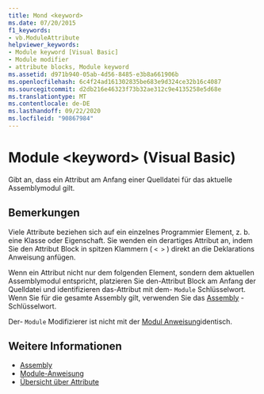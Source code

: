 ```yaml
---
title: Mond <keyword>
ms.date: 07/20/2015
f1_keywords:
- vb.ModuleAttribute
helpviewer_keywords:
- Module keyword [Visual Basic]
- Module modifier
- attribute blocks, Module keyword
ms.assetid: d971b940-05ab-4d56-8485-e3b8a661906b
ms.openlocfilehash: 6c4f24ad161302835be683e9d324ce32b16c4087
ms.sourcegitcommit: d2db216e46323f73b32ae312c9e4135258e5d68e
ms.translationtype: MT
ms.contentlocale: de-DE
ms.lasthandoff: 09/22/2020
ms.locfileid: "90867984"
---
```

# <a name="module-keyword-visual-basic"></a>Module \<keyword> (Visual Basic)

Gibt an, dass ein Attribut am Anfang einer Quelldatei für das aktuelle Assemblymodul gilt.  
  
## <a name="remarks"></a>Bemerkungen  

 Viele Attribute beziehen sich auf ein einzelnes Programmier Element, z. b. eine Klasse oder Eigenschaft. Sie wenden ein derartiges Attribut an, indem Sie den Attribut Block in spitzen Klammern ( `< >` ) direkt an die Deklarations Anweisung anfügen.  
  
 Wenn ein Attribut nicht nur dem folgenden Element, sondern dem aktuellen Assemblymodul entspricht, platzieren Sie den-Attribut Block am Anfang der Quelldatei und identifizieren das-Attribut mit dem- `Module` Schlüsselwort. Wenn Sie für die gesamte Assembly gilt, verwenden Sie das [Assembly](assembly.md) -Schlüsselwort.  
  
 Der- `Module` Modifizierer ist nicht mit der [Modul Anweisung](../statements/module-statement.md)identisch.  
  
## <a name="see-also"></a>Weitere Informationen

- [Assembly](assembly.md)
- [Module-Anweisung](../statements/module-statement.md)
- [Übersicht über Attribute](../../programming-guide/concepts/attributes/index.md)
